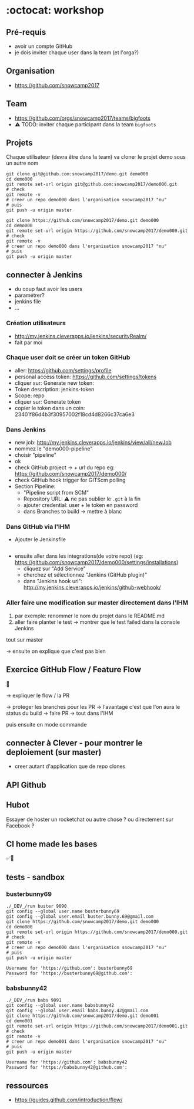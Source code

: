 # :octocat: workshop

## Pré-requis

- avoir un compte GitHub
- je dois inviter chaque user dans la team (et l'orga?)

## Organisation

- https://github.com/snowcamp2017

## Team

- https://github.com/orgs/snowcamp2017/teams/bigfoots
- ⚠️ TODO: inviter chaque participant dans la team `bigfoots`

## Projets

Chaque utilisateur (devra être dans la team) va cloner le projet demo sous un autre nom

```
git clone git@github.com:snowcamp2017/demo.git demo000
cd demo000
git remote set-url origin git@github.com:snowcamp2017/demo000.git
# check
git remote -v
# creer un repo demo000 dans l'organisation snowcamp2017 "nu"
# puis
git push -u origin master
```

```
git clone https://github.com/snowcamp2017/demo.git demo000
cd demo000
git remote set-url origin https://github.com/snowcamp2017/demo000.git
# check
git remote -v
# creer un repo demo000 dans l'organisation snowcamp2017 "nu"
# puis
git push -u origin master
```

## connecter à Jenkins

- du coup faut avoir les users
- paramétrer?
- jenkins file
- ...

### Création utilisateurs

- http://my.jenkins.cleverapps.io/jenkins/securityRealm/
- fait par moi

### Chaque user doit se créer un token GitHub

- aller: https://github.com/settings/profile
- personal access token: https://github.com/settings/tokens
- cliquer sur: Generate new token:
- Token description: jenkins-token
- Scope: repo
- cliquer sur: Generate token
- copier le token dans un coin: 23401f86d4b3f30957002f18cd4d8266c37ca6e3

### Dans Jenkins

- new job: http://my.jenkins.cleverapps.io/jenkins/view/all/newJob
- nommez le "demo000-pipeline"
- choisir "pipeline"
- ok
- check GitHub project -> + url du repo eg: https://github.com/snowcamp2017/demo000/
- check GitHub hook trigger for GITScm polling
- Section Pipeline:
  - "Pipeline script from SCM"
  - Repository URL: ⚠️ ne pas oublier le `.git` à la fin
  - ajouter credential: user + le token en password
  - dans Branches to build -> mettre à blanc

### Dans GitHub via l'IHM

- Ajouter le Jenkinsfile
    ```

    ```
- ensuite aller dans les integrations(de votre repo) (eg: https://github.com/snowcamp2017/demo000/settings/installations)
  - cliquez sur "Add Service"
  - cherchez et sélectionnez "Jenkins (GitHub plugin)"
  - dans "Jenkins hook url": http://my.jenkins.cleverapps.io/jenkins/github-webhook/

### Aller faire une modification sur master directement dans l'IHM

1. par exemple: renommer le nom du projet dans le README.md
2. aller faire planter le test
   -> montrer que le test failed dans la console Jenkins

tout sur master

-> ensuite on explique que c'est pas bien



## Exercice GitHub Flow / Feature Flow

🚧

-> expliquer le flow / la PR

-> proteger les branches pour les PR -> l'avantage c'est que l'on aura le status du build
-> faire PR
-> tout dans l'IHM

puis ensuite en mode commande

## connecter à Clever - pour montrer le deploiement (sur master)

- creer autant d'application que de repo clones


## API Github

## Hubot

Essayer de hoster un rocketchat ou autre chose ?
ou directement sur Facebook ?

## CI home made les bases
✅🕺



## tests - sandbox

### busterbunny69

```
./_DEV_/run buster 9090
git config --global user.name busterbunny69
git config --global user.email buster.bunny.69@gmail.com
git clone https://github.com/snowcamp2017/demo.git demo000
cd demo000
git remote set-url origin https://github.com/snowcamp2017/demo000.git
# check
git remote -v
# creer un repo demo000 dans l'organisation snowcamp2017 "nu"
# puis
git push -u origin master

Username for 'https://github.com': busterbunny69
Password for 'https://busterbunny69@github.com':
```

### babsbunny42

```
./_DEV_/run babs 9091
git config --global user.name babsbunny42
git config --global user.email babs.bunny.42@gmail.com
git clone https://github.com/snowcamp2017/demo.git demo001
cd demo001
git remote set-url origin https://github.com/snowcamp2017/demo001.git
# check
git remote -v
# creer un repo demo001 dans l'organisation snowcamp2017 "nu"
# puis
git push -u origin master

Username for 'https://github.com': babsbunny42
Password for 'https://babsbunny42@github.com':
```



## ressources

- https://guides.github.com/introduction/flow/
